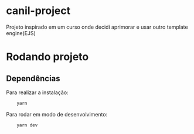 # canil-project

Projeto inspirado em um curso onde decidi aprimorar e usar outro template engine(EJS)

# Rodando projeto

## Dependências

Para realizar a instalação:

```bash
    yarn
```

Para rodar em modo de desenvolvimento:

```bash
    yarn dev
```
